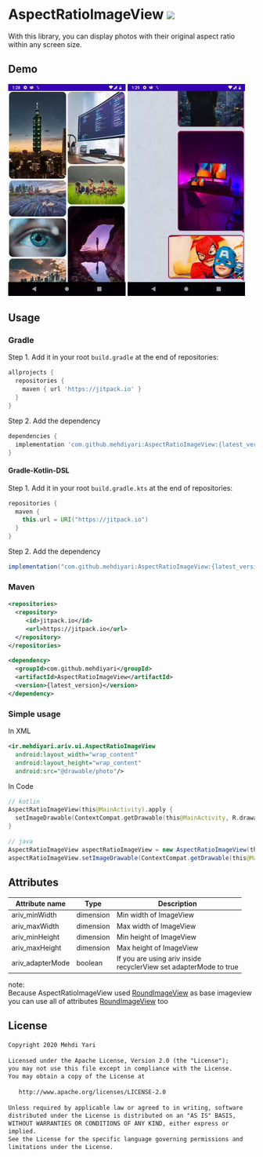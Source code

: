# AspectRatioImageView [![](https://jitpack.io/v/mehdiyari/AspectRatioImageView.svg)](https://jitpack.io/#mehdiyari/AspectRatioImageView)

With this library, you can display photos with their original aspect ratio within any screen size.

## Demo

![](assets/Staggered.gif)
![](assets/chat.gif)

## Usage
### Gradle
Step 1. Add it in your root `build.gradle` at the end of repositories:
```gradle
allprojects {
  repositories {
	maven { url 'https://jitpack.io' }
  }
}
```
Step 2. Add the dependency
```gradle
dependencies {
  implementation 'com.github.mehdiyari:AspectRatioImageView:{latest_version}'
}
```
#### Gradle-Kotlin-DSL
Step 1. Add it in your root `build.gradle.kts` at the end of repositories:
```gradle
repositories {
  maven {
    this.url = URI("https://jitpack.io")
  }
}
```
Step 2. Add the dependency
```gradle
implementation("com.github.mehdiyari:AspectRatioImageView:{latest_version}")
```
### Maven
```xml
<repositories>
  <repository>
	 <id>jitpack.io</id>
	 <url>https://jitpack.io</url>
  </repository>
</repositories>
```
```xml
<dependency>
  <groupId>com.github.mehdiyari</groupId>
  <artifactId>AspectRatioImageView</artifactId>
  <version>{latest_version}</version>
</dependency>
```
### Simple usage
In XML
```xml
<ir.mehdiyari.ariv.ui.AspectRatioImageView
  android:layout_width="wrap_content"
  android:layout_height="wrap_content" 
  android:src="@drawable/photo"/>
```
In Code
```kotlin
// kotlin
AspectRatioImageView(this@MainActivity).apply { 
  setImageDrawable(ContextCompat.getDrawable(this@MainActivity, R.drawable.photo))
}
```
```java
// java
AspectRatioImageView aspectRatioImageView = new AspectRatioImageView(this@MainActivity);
aspectRatioImageView.setImageDrawable(ContextCompat.getDrawable(this@MainActivity, R.drawable.photo));
```
## Attributes
| Attribute name   | Type      | Description                                                      |
|------------------|-----------|------------------------------------------------------------------|
| ariv_minWidth    | dimension | Min width of ImageView                                           |
| ariv_maxWidth    | dimension | Max width of ImageView                                           |
| ariv_minHeight   | dimension | Min height of ImageView                                          |
| ariv_maxHeight   | dimension | Max height of ImageView                                          |
| ariv_adapterMode | boolean   | If you are using ariv inside<br> recyclerView set adapterMode to true|

note: <br>
Because AspectRatioImageView used [RoundImageView](https://github.com/vinc3m1/RoundedImageView) as base 
imageview you can use all of attributes [RoundImageView](https://github.com/vinc3m1/RoundedImageView) too
## License

    Copyright 2020 Mehdi Yari

    Licensed under the Apache License, Version 2.0 (the "License");
    you may not use this file except in compliance with the License.
    You may obtain a copy of the License at

       http://www.apache.org/licenses/LICENSE-2.0

    Unless required by applicable law or agreed to in writing, software
    distributed under the License is distributed on an "AS IS" BASIS,
    WITHOUT WARRANTIES OR CONDITIONS OF ANY KIND, either express or implied.
    See the License for the specific language governing permissions and
    limitations under the License.
